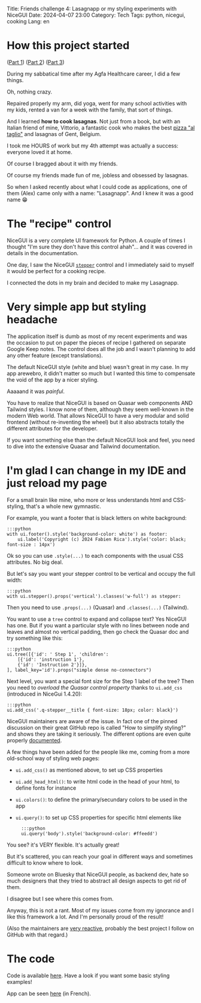 Title: Friends challenge 4: Lasagnapp or my styling experiments with NiceGUI
Date: 2024-04-07 23:00
Category: Tech
Tags: python, nicegui, cooking
Lang: en

# How this project started

([Part 1]({filename}/articles/fake-app-real-learning.md))
([Part 2]({filename}/articles/photolocator-flask.md))
([Part 3]({filename}/articles/natamoon.md))

During my sabbatical time after my Agfa Healthcare career, I did a few things.

Oh, nothing crazy.

Repaired properly my arm, did yoga, went for many school activities with my kids, rented a van for a week with the family, that sort of things.

And I learned **how to cook lasagnas**. Not just from a book, but with an Italian friend of mine, Vittorio, a fantastic cook who makes the best [pizza "al taglio"](https://en.wikipedia.org/wiki/Pizza_al_taglio) and lasagnas of Gent, Belgium.

I took me HOURS of work but my 4th attempt was actually a success: everyone loved it at home.

Of course I bragged about it with my friends.

Of course my friends made fun of me, jobless and obsessed by lasagnas.

So when I asked recently about what I could code as applications, one of them (Alex) came only with a name: "Lasagnapp". And I knew it was a good name 😁

# The "recipe" control

NiceGUI is a very complete UI framework for Python. A couple of times I thought "I'm sure they don't have this control ahah"... and it was covered in details in the documentation.

One day, I saw the NiceGUI [`stepper`](https://nicegui.io/documentation/stepper) control and I immediately said to myself it would be perfect for a cooking recipe.

I connected the dots in my brain and decided to make my Lasagnapp.

# Very simple app but styling headache

The application itself is dumb as most of my recent experiments and was the occasion to put on paper the pieces of recipe I gathered on separate Google Keep notes. The control does all the job and I wasn't planning to add any other feature (except translations).

The default NiceGUI style (white and blue) wasn't great in my case. In my app arewebro, it didn't matter so much but I wanted this time to compensate the void of the app by a nicer styling.

Aaaaand it was _painful_.

You have to realize that NiceGUI is based on Quasar web components AND Tailwind styles. I know none of them, although they seem well-known in the modern Web world. That allows NiceGUI to have a very modular and solid frontend (without re-inventing the wheel) but it also abstracts totally the different attributes for the developer.

If you want something else than the default NiceGUI look and feel, you need to dive into the extensive Quasar and Tailwind documentation. 

# I'm glad I can change in my IDE and just reload my page 

For a small brain like mine, who more or less understands html and CSS-styling, that's a whole new gymnastic.

For example, you want a footer that is black letters on white background:

    :::python
    with ui.footer().style('background-color: white') as footer:
        ui.label('Copyright (c) 2024 Fabien Rica').style('color: black; font-size : 14px')

Ok so you can use `.style(...)` to each components with the usual CSS attributes. No big deal.

But let's say you want your stepper control to be vertical and occupy the full width:

    :::python
    with ui.stepper().props('vertical').classes('w-full') as stepper:

Then you need to use `.props(...)` (Quasar) and `.classes(...)` (Tailwind).

You want to use a `tree` control to expand and collapse text? Yes NiceGUI has one. But if you want a particular style with no lines between node and leaves and almost no vertical padding, then go check the Quasar doc and try something like this:

    :::python
    ui.tree([{'id': ' Step 1', 'children': 
        [{'id': 'instruction 1'},
        {'id': 'Instruction 2'}]},
    ], label_key='id').props("simple dense no-connectors")

Next level, you want a special font size for the Step 1 label of the tree? Then you need to _overload the Quasar control property_ thanks to `ui.add_css` (introduced in NiceGui 1.4.20):

    :::python
    ui.add_css('.q-stepper__title { font-size: 18px; color: black}')

NiceGUI maintainers are aware of the issue. In fact one of the pinned discussion on their great GitHub repo is called "How to simplify styling?" and shows they are taking it seriously. The different options are even quite properly [documented](https://nicegui.io/documentation/section_styling_appearance).

A few things have been added for the people like me, coming from a more old-school way of styling web pages:

* `ui.add_css()` as mentioned above, to set up CSS properties
* `ui.add_head_html()`: to write html code in the head of your html, to define fonts for instance
* `ui.colors()`: to define the primary/secundary colors to be used in the app
* `ui.query()`: to set up CSS properties for specific html elements like

        :::python 
        ui.query('body').style('background-color: #ffeedd')

You see? it's VERY flexible. It's actually great! 

But it's scattered, you can reach your goal in different ways and sometimes difficult to know where to look.

Someone wrote on Bluesky that NiceGUI people, as backend dev, hate so much designers that they tried to abstract all design aspects to get rid of them.

I disagree but I see where this comes from.

Anyway, this is not a rant. Most of my issues come from my ignorance and I like this framework a lot. And I'm personally proud of the result!

(Also the maintainers are [very reactive](https://github.com/zauberzeug/nicegui/discussions/2839), probably the best project I follow on GitHub with that regard.)

# The code

Code is available [here](https://github.com/frica/lasagnapp/). Have a look if you want some basic styling examples!

App can be seen [here](https://lasagnapp.fly.dev/) (in French).
